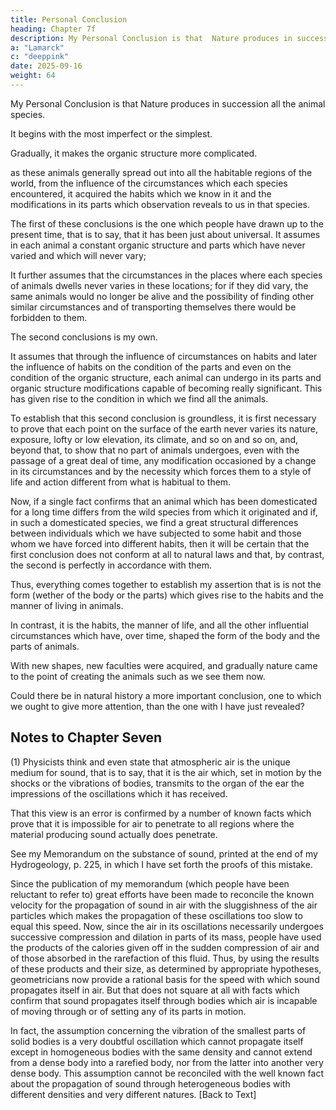 ```yaml
---
title: Personal Conclusion
heading: Chapter 7f
description: My Personal Conclusion is that  Nature produces in succession all the animal species.
a: "Lamarck"
c: "deeppink"
date: 2025-09-16
weight: 64
---
```



My Personal Conclusion is that  Nature produces in succession all the animal species.

It begins with the most imperfect or the simplest.

Gradually, it makes the organic structure more complicated.

as these animals generally spread out into all the habitable regions of the world, from the influence of the circumstances which each species encountered, it acquired the habits which we know in it and the modifications in its parts which observation reveals to us in that species.

The first of these conclusions is the one which people have drawn up to the present time, that is to say, that it has been just about universal. It assumes in each animal a constant organic structure and parts which have never varied and which will never vary; 

It further assumes that the circumstances in the places where each species of animals dwells never varies in these locations; for if they did vary, the same animals would no longer be alive and the possibility of finding other similar circumstances and of transporting themselves there would be forbidden to them.

The second conclusions is my own.  

It assumes that through the influence of circumstances on habits and later the influence of habits on the condition of the parts and even on the condition of the organic structure, each animal can undergo in its parts and organic structure modifications capable of becoming really significant. This has given rise to the condition in which we find all the animals.

To establish that this second conclusion is groundless, it is first necessary to prove that each point on the surface of the earth never varies its nature, exposure, lofty or low elevation, its climate, and so on and so on, and, beyond that, to show that no part of animals undergoes, even with the passage of a great deal of time, any modification occasioned by a change in its circumstances and by the necessity which forces them to a style of life and action different from what is habitual to them.

Now, if a single fact confirms that an animal which has been domesticated for a long time differs from the wild species from which it originated and if, in such a domesticated species, we find a great structural differences between individuals which we have subjected to some habit and those whom we have forced into different habits, then it will be certain that the first conclusion does not conform at all to natural laws and that, by contrast, the second is perfectly in accordance with them.

Thus, everything comes together to establish my assertion that is is not the form (wether of the body or the parts) which gives rise to the habits and the manner of living in animals.

In contrast, it is the habits, the manner of life, and all the other influential circumstances which have, over time, shaped the form of the body and the parts of animals. 

With new shapes, new faculties were acquired, and gradually nature came to the point of creating the animals such as we see them now.

Could there be in natural history a more important conclusion, one to which we ought to give more attention, than the one with I have just revealed?

<!-- Let us conclude this first part with the principles and the exposition of the natural order of animals. -->



## Notes to Chapter Seven

(1) Physicists think and even state that atmospheric air is the unique medium for sound, that is to say, that it is the air which, set in motion by the shocks or the vibrations of bodies, transmits to the organ of the ear the impressions of the oscillations which it has received.

That this view is an error is confirmed by a number of known facts which prove that it is impossible for air to penetrate to all regions where the material producing sound actually does penetrate.

See my Memorandum on the substance of sound, printed at the end of my Hydrogeology, p. 225, in which I have set forth the proofs of this mistake.

Since the publication of my memorandum (which people have been reluctant to refer to) great efforts have been made to reconcile the known velocity for the propagation of sound in air with the sluggishness of the air particles which makes the propagation of these oscillations too slow to equal this speed.  Now, since the air in its oscillations necessarily undergoes successive compression and dilation in parts of its mass, people have used the products of the calories given off in the sudden compression of air and of those absorbed in the rarefaction of this fluid.  Thus, by using the results of these products and their size, as determined by appropriate hypotheses, geometricians now provide a rational basis for the speed with which sound propagates itself in air.  But that does not square at all with facts which confirm that sound propagates itself through bodies which air is incapable of moving through or of setting any of its parts in motion.

In fact, the assumption concerning the vibration of the smallest parts of solid bodies is a very doubtful oscillation which cannot propagate itself except in homogeneous bodies with the same density and cannot extend from a dense body into a rarefied body, nor from the latter into another very dense body.  This assumption cannot be reconciled with the well known fact about the propagation of sound through heterogeneous bodies with different densities and very different natures. [Back to Text]

